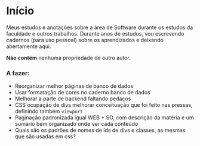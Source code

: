 # Início

Meus estudos e anotações sobre a área de Software durante os estudos da faculdade e outros trabalhos. Durante anos de estudos, vou escrevendo cadernos (para uso pessoal) sobre os aprendizados e deixando abertamente aqui.

**Não contém** nenhuma propriedade de outro autor.

### A fazer:

* Reorganizar melhor páginas de banco de dados
* Usar formatação de cores no caderno banco de dados
* Melhorar a parte de backend faltando pedaços
* CSS ocupação de divs melhorar conceituação que foi feito nas pressas, definindo também `viewport`
* Paginação padronizada igual WEB + SO, com descrição da matéria e um sumário bem organizado onde ver cada conteúdo
* Quais são os padrões de nomes de ids de divs e classes, as mesmas que são usadas em css?
